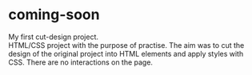 # coming-soon
My first cut-design project.  
HTML/CSS project with the purpose of practise. The aim was to cut the design of the original project into HTML elements and apply styles with CSS. 
There are no interactions on the page.

